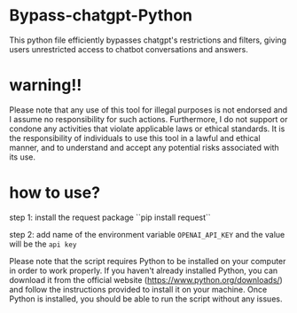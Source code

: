 # Bypass-chatgpt-Python
This python file efficiently bypasses chatgpt's restrictions and filters, giving users unrestricted access to chatbot conversations and answers.


<h1>warning!!</h1>
Please note that any use of this tool for illegal purposes is not endorsed and I assume no responsibility for such actions. Furthermore, I do not support or condone any activities that violate applicable laws or ethical standards. It is the responsibility of individuals to use this tool in a lawful and ethical manner, and to understand and accept any potential risks associated with its use.


<h1>how to use?</h1>
step 1:
install the request package
``pip install request``

step 2:
add name of the environment variable ``OPENAI_API_KEY``
and the value will be the ``api key``

Please note that the script requires Python to be installed on your computer in order to work properly. If you haven't already installed Python, you can download it from the official website (https://www.python.org/downloads/) and follow the instructions provided to install it on your machine. Once Python is installed, you should be able to run the script without any issues.
